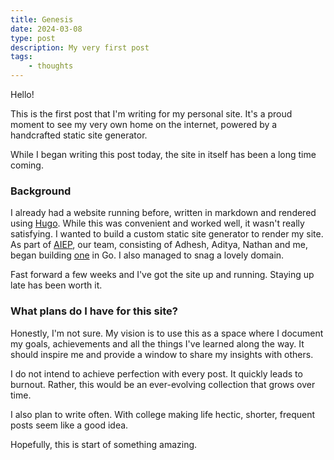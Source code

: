 ```yaml
---
title: Genesis
date: 2024-03-08
type: post
description: My very first post
tags:
    - thoughts
---
```


Hello!

This is the first post that I'm writing for my personal site.
It's a proud moment to see my very own home on the internet, powered by a handcrafted static site generator.

While I began writing this post today, the site in itself has been a long time coming.

### Background

I already had a website running before, written in markdown and rendered using [Hugo](https://gohugo.io). While this was convenient and worked well, it wasn't really satisfying. I wanted to build a custom static site generator to render my site.
As part of [AIEP](https://acmpesuecc.github.io/aiep), our team, consisting of Adhesh, Aditya, Nathan and me, began building [one](https://github.com/acmpesuecc/anna) in Go. I also managed to snag a lovely domain.

Fast forward a few weeks and I've got the site up and running. Staying up late has been worth it.

### What plans do I have for this site?

Honestly, I'm not sure. My vision is to use this as a space where I document my goals, achievements and all the things I've learned along the way. It should inspire me and provide a window to share my insights with others.

I do not intend to achieve perfection with every post. It quickly leads to burnout. Rather, this would be an ever-evolving collection that grows over time.

I also plan to write often. With college making life hectic, shorter, frequent posts seem like a good idea.

Hopefully, this is start of something amazing.
